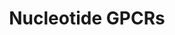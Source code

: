 ---
annotations:
- type: Pathway Ontology
  value: G protein mediated signaling pathway
authors:
- MaintBot
- Egonw
- Eweitz
description: ''
last-edited: 2021-05-27
organisms:
- Danio rerio
redirect_from:
- /index.php/Pathway:WP1364
- /instance/WP1364
schema-jsonld:
- '@context': https://schema.org/
  '@id': https://wikipathways.github.io/pathways/WP1364.html
  '@type': Dataset
  creator:
    '@type': Organization
    name: WikiPathways
  description: ''
  keywords:
  - LOC794698
  - Adenosine
  - ADORA1
  - P2RY2
  - LTB4R
  - P2RY4
  - adora2b
  - LOC571410
  - LOC100003922
  - LOC566099
  - adora2aa
  - Adenine
  - zgc:153784
  license: CC0
  name: Nucleotide GPCRs
seo: CreativeWork
title: Nucleotide GPCRs
wpid: WP1364
---